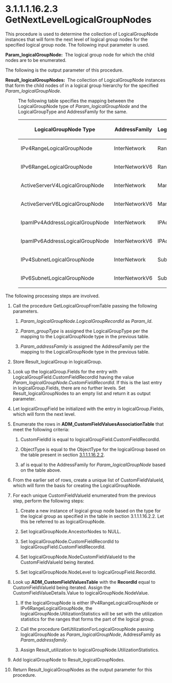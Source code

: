 <html dir="LTR" xmlns:mshelp="http://msdn.microsoft.com/mshelp" xmlns:ddue="http://ddue.schemas.microsoft.com/authoring/2003/5" xmlns:xlink="http://www.w3.org/1999/xlink" xmlns:tool="http://www.microsoft.com/tooltip">
 <body>
 <div id="header">
 <h1 class="heading">3.1.1.1.16.2.3 GetNextLevelLogicalGroupNodes</h1>
 </div>
 <div id="mainSection">
 <div id="mainBody">
 <div id="allHistory" class="saveHistory"></div>
 <div id="sectionSection0" class="section" name="collapseableSection">
 

<p>This procedure is used to determine the collection of
LogicalGroupNode instances that will form the next level of logical group nodes
for the specified logical group node. The following input parameter is used.</p>

<p><b>Param_logicalGroupNode: </b> The logical group
node for which the child nodes are to be enumerated.</p>

<p>The following is the output
parameter of this procedure.</p>

<p><b>Result_logicalGroupNodes: </b> The collection of
LogicalGroupNode instances that form the child nodes of in a logical group
hierarchy for the specified <i>Param_logicalGroupNode</i>.</p>

<dl>
<dd>
<p>The following table specifies the mapping between
the LogicalGroupNode type of <i>Param_logicalGroupNode</i> and the
LogicalGroupType and AddressFamily for the same.</p>
</dd>
<dd>
<table>
 <thead>
 <tr>
 <th>
 <p>LogicalGroupNode Type</p>
 </th>
 <th>
 <p>AddressFamily</p>
 </th>
 <th>
 <p>LogicalGroupType</p>
 </th>
 </tr>
 </thead>
 <tr>
 <td>
 <p>IPv4RangeLogicalGroupNode</p>
 </td>
 <td>
 <p>InterNetwork</p>
 </td>
 <td>
 <p>Range</p>
 </td>
 </tr>
 <tr>
 <td>
 <p>IPv6RangeLogicalGroupNode</p>
 </td>
 <td>
 <p>InterNetworkV6</p>
 </td>
 <td>
 <p>Range</p>
 </td>
 </tr>
 <tr>
 <td>
 <p>ActiveServerV4LogicalGroupNode</p>
 </td>
 <td>
 <p>InterNetwork</p>
 </td>
 <td>
 <p>ManagedServer</p>
 </td>
 </tr>
 <tr>
 <td>
 <p>ActiveServerV6LogicalGroupNode</p>
 </td>
 <td>
 <p>InterNetworkV6</p>
 </td>
 <td>
 <p>ManagedServer</p>
 </td>
 </tr>
 <tr>
 <td>
 <p>IpamIPv4AddressLogicalGroupNode</p>
 </td>
 <td>
 <p>InterNetwork</p>
 </td>
 <td>
 <p>IPAddress</p>
 </td>
 </tr>
 <tr>
 <td>
 <p>IpamIPv6AddressLogicalGroupNode</p>
 </td>
 <td>
 <p>InterNetworkV6</p>
 </td>
 <td>
 <p>IPAddress</p>
 </td>
 </tr>
 <tr>
 <td>
 <p>IPv4SubnetLogicalGroupNode</p>
 </td>
 <td>
 <p>InterNetwork</p>
 </td>
 <td>
 <p>Subnet</p>
 </td>
 </tr>
 <tr>
 <td>
 <p>IPv6SubnetLogicalGroupNode</p>
 </td>
 <td>
 <p>InterNetworkV6</p>
 </td>
 <td>
 <p>Subnet</p>
 </td>
 </tr>
</table>
</dd></dl>



<p>The following processing steps are involved.</p>

<ol><li><p><span> </span>Call the
procedure GetLogicalGroupFromTable passing the following parameters.</p>

<ol><li><p><span> 
</span><i>Param_logicalGroupNode.LogicalGroupRecordId</i> as <i>Param_Id</i>. </p>

</li><li><p><span> 
</span><i>Param_groupType</i> is assigned the LogicalGroupType per the mapping
to the LogicalGroupNode type in the previous table.</p>

</li><li><p><span> 
</span><i>Param_addressFamily</i> is assigned the AddressFamily per the mapping
to the LogicalGroupNode type in the previous table.</p>

</li></ol></li><li><p><span> </span>Store
Result_logicalGroup in logicalGroup.</p>

</li><li><p><span> </span>Look up the
logicalGroup.Fields for the entry with LogicalGroupField.CustomFieldRecordId
having the value <i>Param_logicalGroupNode.CustomFieldRecordId</i>. If this is
the last entry in logicalGroup.Fields, there are no further levels. Set
Result_logicalGroupNodes to an empty list and return it as output parameter.</p>

</li><li><p><span> </span>Let
logicalGroupField be initialized with the entry in logicalGroup.Fields, which
will form the next level.</p>

</li><li><p><span> </span>Enumerate the
rows in <b>ADM_CustomFieldValuesAssociationTable</b> that meet the following
criteria:</p>

<ol><li><p><span> 
</span>CustomFieldId is equal to logicalGroupField.CustomFieldRecordId.</p>

</li><li><p><span> 
</span>ObjectType is equal to the ObjectType for the logicalGroup based on the
table present in section <a href="03be7387-04e6-4c1a-89d8-3699f73b22ab.md">3.1.1.1.16.2.2</a>.</p>

</li><li><p><span> 
</span>af is equal to the AddressFamily for <i>Param_logicalGroupNode</i> based
on the table above.</p>

</li></ol></li><li><p><span> </span>From the earlier
set of rows, create a unique list of CustomFieldValueId, which will form the
basis for creating the LogicalGroupNode.</p>

</li><li><p><span> </span>For each unique
CustomFieldValueId enumerated from the previous step, perform the following steps:</p>

<ol><li><p><span> 
</span>Create a new instance of logical group node based on the type for the
logical group as specified in the table in section 3.1.1.1.16.2.2. Let this be
referred to as logicalGroupNode.</p>

</li><li><p><span> 
</span>Set logicalGroupNode.AncestorNodes to NULL.</p>

</li><li><p><span> 
</span>Set logicalGroupNode.CustomFieldRecordId to
logicalGroupField.CustomFieldRecordId.</p>

</li><li><p><span> 
</span>Set logicalGroupNode.NodeCustomFieldValueId to the CustomFieldValueId
being iterated.</p>

</li><li><p><span> 
</span>Set logicalGroupNode.NodeLevel to logicalGroupField.RecordId.</p>

</li></ol></li><li><p><span> </span>Look up <b>ADM_CustomFieldValuesTable</b>
with the <b>RecordId</b> equal to CustomFieldValueId being iterated. Assign the
CustomFieldValueDetails.Value to logicalGroupNode.NodeValue.</p>

<ol><li><p><span> 
</span>If the logicalGroupNode is either IPv4RangeLogicalGroupNode or
IPv6RangeLogicalGroupNode, the logicalGroupNode.UtilizationStatistics will be
set with the utilization statistics for the ranges that forms the part of the
logical group. </p>

</li><li><p><span> 
</span>Call the procedure GetUtilizationForLogicalGroupNode passing
logicalGroupNode as <i>Param_logicalGroupNode</i>, AddressFamily as <i>Param_addressfamily</i>.
</p>

</li><li><p><span> 
</span>Assign Result_utilization to logicalGroupNode.UtilizationStatistics.</p>

</li></ol></li><li><p><span> </span>Add
logicalGroupNode to Result_logicalGroupNodes.</p>

</li><li><p><span> </span>Return
Result_logicalGroupNodes as the output parameter for this procedure.</p>

</li></ol>
 </div>
 </div>
 </div>
 </body>
</html>
